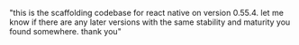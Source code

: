 "this is the scaffolding codebase for react native on version 0.55.4. let me know if there are any later versions with the same stability and maturity you found somewhere. thank you" 
